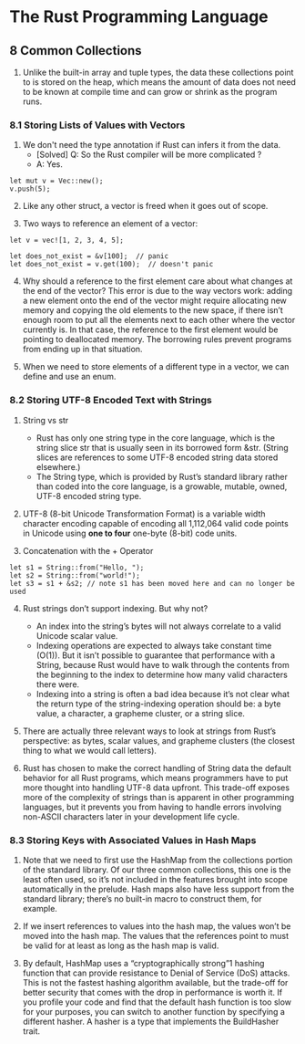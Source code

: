# The Rust Programming Language

## 8 Common Collections

1. Unlike the built-in array and tuple types, the data these collections point to is stored on the heap, which means the amount of data does not need to be known at compile time and can grow or shrink as the program runs.

### 8.1 Storing Lists of Values with Vectors

1. We don't need the type annotation if Rust can infers it from the data.
    - [Solved] Q: So the Rust compiler will be more complicated ?
    - A: Yes.
```
let mut v = Vec::new();
v.push(5);
```

2. Like any other struct, a vector is freed when it goes out of scope.

3. Two ways to reference an element of a vector:
```
let v = vec![1, 2, 3, 4, 5];

let does_not_exist = &v[100];  // panic
let does_not_exist = v.get(100);  // doesn't panic
```

4. Why should a reference to the first element care about what changes at the end of the vector? This error is due to the way vectors work: adding a new element onto the end of the vector might require allocating new memory and copying the old elements to the new space, if there isn’t enough room to put all the elements next to each other where the vector currently is. In that case, the reference to the first element would be pointing to deallocated memory. The borrowing rules prevent programs from ending up in that situation.

5. When we need to store elements of a different type in a vector, we can define and use an enum.

### 8.2 Storing UTF-8 Encoded Text with Strings

1. String vs str
    - Rust has only one string type in the core language, which is the string slice str that is usually seen in its borrowed form &str. (String slices are references to some UTF-8 encoded string data stored elsewhere.)
    - The String type, which is provided by Rust’s standard library rather than coded into the core language, is a growable, mutable, owned, UTF-8 encoded string type.

2. UTF-8 (8-bit Unicode Transformation Format) is a variable width character encoding capable of encoding all 1,112,064 valid code points in Unicode using **one to four** one-byte (8-bit) code units.

3. Concatenation with the + Operator
```
let s1 = String::from("Hello, ");
let s2 = String::from("world!");
let s3 = s1 + &s2; // note s1 has been moved here and can no longer be used
```

4. Rust strings don’t support indexing. But why not?
    - An index into the string’s bytes will not always correlate to a valid Unicode scalar value.
    - Indexing operations are expected to always take constant time (O(1)). But it isn’t possible to guarantee that performance with a String, because Rust would have to walk through the contents from the beginning to the index to determine how many valid characters there were.
    - Indexing into a string is often a bad idea because it’s not clear what the return type of the string-indexing operation should be: a byte value, a character, a grapheme cluster, or a string slice.

5. There are actually three relevant ways to look at strings from Rust’s perspective: as bytes, scalar values, and grapheme clusters (the closest thing to what we would call letters).

6. Rust has chosen to make the correct handling of String data the default behavior for all Rust programs, which means programmers have to put more thought into handling UTF-8 data upfront. This trade-off exposes more of the complexity of strings than is apparent in other programming languages, but it prevents you from having to handle errors involving non-ASCII characters later in your development life cycle.

### 8.3 Storing Keys with Associated Values in Hash Maps

1. Note that we need to first use the HashMap from the collections portion of the standard library. Of our three common collections, this one is the least often used, so it’s not included in the features brought into scope automatically in the prelude. Hash maps also have less support from the standard library; there’s no built-in macro to construct them, for example.

2. If we insert references to values into the hash map, the values won’t be moved into the hash map. The values that the references point to must be valid for at least as long as the hash map is valid.

3. By default, HashMap uses a “cryptographically strong”1 hashing function that can provide resistance to Denial of Service (DoS) attacks. This is not the fastest hashing algorithm available, but the trade-off for better security that comes with the drop in performance is worth it. If you profile your code and find that the default hash function is too slow for your purposes, you can switch to another function by specifying a different hasher. A hasher is a type that implements the BuildHasher trait.
